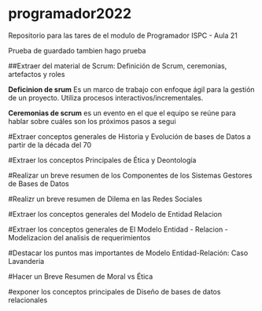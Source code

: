 # programador2022
Repositorio para las tares de el modulo de Programador ISPC - Aula 21


Prueba de guardado tambien hago prueba 


##Extraer del material de Scrum: Definición de Scrum, ceremonias, artefactos y roles

**Deficinion de srum**
Es un marco de trabajo con enfoque ágil para la gestión de un proyecto. Utiliza procesos interactivos/incrementales.

**Ceremonias de scrum**
es un evento en el que el equipo se reúne para hablar sobre cuáles son los próximos pasos a segui


#Extraer conceptos generales de Historia y Evolución de bases de Datos a partir de la década del 70



#Extraer los conceptos Principales de Ética y Deontología



#Realizar un breve resumen de los Componentes de los Sistemas Gestores de Bases de Datos



#Realizr un breve resumen de Dilema en las Redes Sociales



#Extraer los conceptos generales del Modelo de Entidad Relacion




#Extraer los conceptos generales de El Modelo Entidad - Relacion - Modelizacion del analisis de requerimientos




#Destacar los puntos mas importantes de Modelo Entidad-Relación: Caso Lavanderia



#Hacer un Breve Resumen de Moral vs Ética




#exponer los conceptos principales de Diseño de bases de datos relacionales





